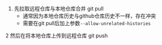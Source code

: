 1. 先拉取远程仓库与本地仓库合并  git pull
    - 通常因为本地仓库历史与github仓库历史不一样，存在冲突
    - 需要在git pull后加上参数`--allow-unrelated-histories`  

2  然后在将本地仓库上传到远程仓库 git push 
